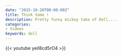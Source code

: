 ```yaml
---
date: "2015-10-20T00:00:00Z"
title: Think Same !
description: Pretty funny mickey take of Dell....
categories:
- Videos
keywords: dell 
---
```


{{< youtube yeiI8cd5rO4 >}}

